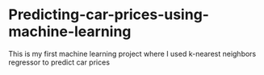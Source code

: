 # Predicting-car-prices-using-machine-learning
This is my first machine learning project where I used k-nearest neighbors regressor to predict car prices
